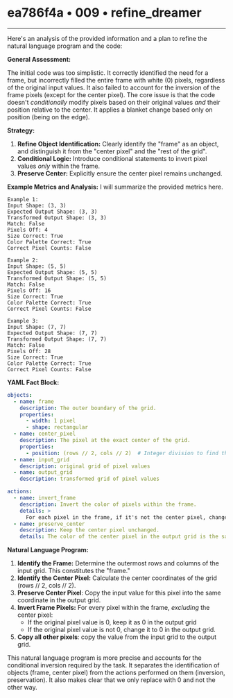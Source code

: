 # ea786f4a • 009 • refine_dreamer

---
Here's an analysis of the provided information and a plan to refine the natural language program and the code:

**General Assessment:**

The initial code was too simplistic. It correctly identified the need for a frame, but incorrectly filled the entire frame with white (0) pixels, regardless of the original input values. It also failed to account for the inversion of the frame pixels (except for the center pixel). The core issue is that the code doesn't *conditionally* modify pixels based on their original values *and* their position relative to the center. It applies a blanket change based only on position (being on the edge).

**Strategy:**

1.  **Refine Object Identification:** Clearly identify the "frame" as an object, and distinguish it from the "center pixel" and the "rest of the grid".
2.  **Conditional Logic:** Introduce conditional statements to invert pixel values *only* within the frame.
3.  **Preserve Center:** Explicitly ensure the center pixel remains unchanged.

**Example Metrics and Analysis:**
I will summarize the provided metrics here.
```
Example 1:
Input Shape: (3, 3)
Expected Output Shape: (3, 3)
Transformed Output Shape: (3, 3)
Match: False
Pixels Off: 4
Size Correct: True
Color Palette Correct: True
Correct Pixel Counts: False

Example 2:
Input Shape: (5, 5)
Expected Output Shape: (5, 5)
Transformed Output Shape: (5, 5)
Match: False
Pixels Off: 16
Size Correct: True
Color Palette Correct: True
Correct Pixel Counts: False

Example 3:
Input Shape: (7, 7)
Expected Output Shape: (7, 7)
Transformed Output Shape: (7, 7)
Match: False
Pixels Off: 28
Size Correct: True
Color Palette Correct: True
Correct Pixel Counts: False
```

**YAML Fact Block:**

```yaml
objects:
  - name: frame
    description: The outer boundary of the grid.
    properties:
      - width: 1 pixel
      - shape: rectangular
  - name: center_pixel
    description: The pixel at the exact center of the grid.
    properties:
      - position: (rows // 2, cols // 2)  # Integer division to find the center
  - name: input_grid
    description: original grid of pixel values
  - name: output_grid
    description: transformed grid of pixel values

actions:
  - name: invert_frame
    description: Invert the color of pixels within the frame.
    details: >
      For each pixel in the frame, if it's not the center pixel, change 0 to the original value and original value to 0.
  - name: preserve_center
    description: Keep the center pixel unchanged.
    details: The color of the center pixel in the output grid is the same as in the input grid.

```

**Natural Language Program:**

1.  **Identify the Frame:** Determine the outermost rows and columns of the input grid. This constitutes the "frame."
2.  **Identify the Center Pixel:** Calculate the center coordinates of the grid (rows // 2, cols // 2).
3.  **Preserve Center Pixel**: Copy the input value for this pixel into the same coordinate in the output grid.
4.  **Invert Frame Pixels:** For every pixel within the frame, *excluding* the center pixel:
    *   If the original pixel value is 0, keep it as 0 in the output grid
    *    If the original pixel value is not 0, change it to 0 in the output grid.
5. **Copy all other pixels**: copy the value from the input grid to the output grid.

This natural language program is more precise and accounts for the conditional inversion required by the task. It separates the identification of objects (frame, center pixel) from the actions performed on them (inversion, preservation). It also makes clear that we only replace with 0 and not the other way.

